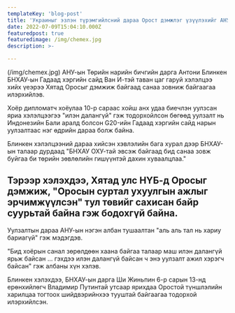 ```yaml
---
templateKey: 'blog-post'
title: 'Украиныг эзлэн түрэмгийлсний дараа Орост дэмжлэг үзүүлэхийг АНУ Хятадад анхаарууллаа'
date: 2022-07-09T15:04:10.000Z
featuredpost: true
featuredimage: /img/chemex.jpg
description: >-

---
```

(/img/chemex.jpg)
АНУ-ын Төрийн нарийн бичгийн дарга Антони Блинкен БНХАУ-ын Гадаад хэргийн сайд Ван И-тэй таван цаг гаруй хэлэлцээ хийх үеэрээ Хятад Оросыг дэмжиж байгаад санаа зовниж байгаагаа илэрхийлэв.

Хоёр дипломатч хоёулаа 10-р сараас хойш анх удаа биечлэн уулзсан яриа хэлэлцээгээ "илэн далангүй" гэж тодорхойлсон бөгөөд уулзалт нь Индонезийн Бали аралд болсон G20-ийн Гадаад хэргийн сайд нарын уулзалтаас нэг өдрийн дараа болж байна.

Блинкен хэлэлцээний дараа хийсэн хэвлэлийн бага хурал дээр БНХАУ-ын талаар дурдаад "БНХАУ ОХУ-тай эвсэж байгаад бид санаа зовж буйгаа би төрийн зөвлөлийн гишүүнтэй дахин хуваалцлаа."

## Тэрээр хэлэхдээ, Хятад улс НҮБ-д Оросыг дэмжиж, "Оросын суртал ухуулгын ажлыг эрчимжүүлсэн" тул төвийг сахисан байр суурьтай байна гэж бодохгүй байна.

Уулзалтын дараа АНУ-ын нэгэн албан тушаалтан "аль аль тал нь хариу бариагүй" гэж мэдэгдэв.

"Бид хоёрын санал зөрөлдөөн хаана байгаа талаар маш илэн далангүй ярьж байсан ... гэхдээ илэн далангүй байсан ч энэ уулзалт ажил хэрэгч байсан" гэж албаны хүн хэлэв.

Блинкен хэлэхдээ, БНХАУ-ын дарга Ши Жиньпин 6-р сарын 13-нд ерөнхийлөгч Владимир Путинтай утсаар ярихдаа Оростой түншлэлийн харилцаа тогтоох шийдвэрийнхээ тууштай байгаагаа тодорхой илэрхийлсэн.



